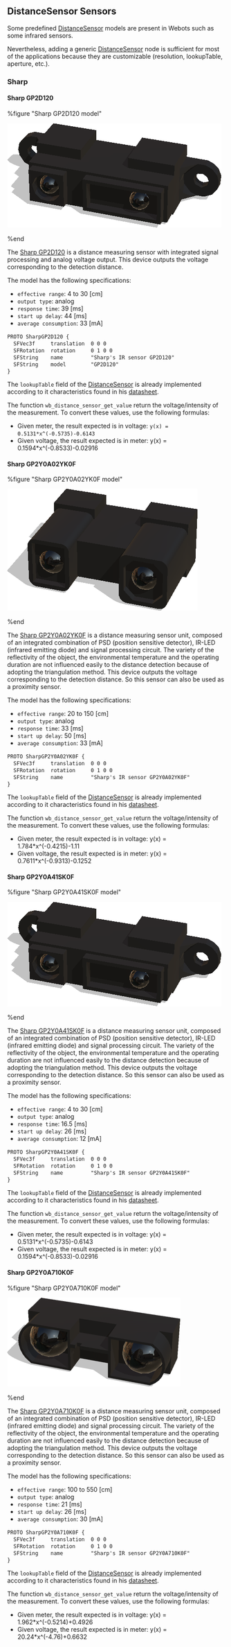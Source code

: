 ## DistanceSensor Sensors

Some predefined [DistanceSensor](../reference/distancesensor.md) models are present in Webots such as some infrared sensors.

Nevertheless, adding a generic [DistanceSensor](../reference/distancesensor.md) node is sufficient for most of the applications because they are customizable (resolution, lookupTable, aperture, etc.).

### Sharp

#### Sharp GP2D120

%figure "Sharp GP2D120 model"

![sharp_GP2D120.png](images/sensors/sharp_GP2D120.png)

%end

The [Sharp GP2D120](https://www.pololu.com/file/0J157/GP2D120-DATA-SHEET.pdf) is a distance measuring sensor with integrated signal processing and analog voltage output.
This device outputs the voltage corresponding to the detection distance.

The model has the following specifications:

- `effective range`: 4 to 30 [cm]
- `output type`: analog
- `response time`: 39 [ms]
- `start up delay`: 44 [ms]
- `average consumption`: 33 [mA]

```
PROTO SharpGP2D120 {
  SFVec3f     translation  0 0 0
  SFRotation  rotation     0 1 0 0
  SFString    name         "Sharp's IR sensor GP2D120"
  SFString    model        "GP2D120"
}
```

The `lookupTable` field of the [DistanceSensor](../reference/distancesensor.md) is already implemented according to it characteristics found in his [datasheet](https://www.pololu.com/file/0J157/GP2D120-DATA-SHEET.pdf).

The function `wb_distance_sensor_get_value` return the voltage/intensity of the measurement. To convert these values, use the following formulas:
- Given meter, the result expected is in voltage: `y(x) = 0.5131*x^(-0.5735)-0.6143`
- Given voltage, the result expected is in meter: y(x) = 0.1594*x^(-0.8533)-0.02916

#### Sharp GP2Y0A02YK0F

%figure "Sharp GP2Y0A02YK0F model"

![sharp_GP2Y0A02YK0F.png](images/sensors/sharp_GP2Y0A02YK0F.png)

%end

The [Sharp GP2Y0A02YK0F](https://global.sharp/products/device/lineup/data/pdf/datasheet/gp2y0a02yk_e.pdf) is a distance measuring sensor unit, composed of an integrated combination of PSD (position sensitive detector), IR-LED (infrared emitting diode) and signal processing circuit.
The variety of the reflectivity of the object, the environmental temperature and the operating duration are not influenced easily to the distance detection because of adopting the triangulation method.
This device outputs the voltage corresponding to the detection distance.
So this sensor can also be used as a proximity sensor.

The model has the following specifications:

- `effective range`: 20 to 150 [cm]
- `output type`: analog
- `response time`: 33 [ms]
- `start up delay`: 50 [ms]
- `average consumption`: 33 [mA]

```
PROTO SharpGP2Y0A02YK0F {
  SFVec3f     translation  0 0 0
  SFRotation  rotation     0 1 0 0
  SFString    name         "Sharp's IR sensor GP2Y0A02YK0F"
}
```

The `lookupTable` field of the [DistanceSensor](../reference/distancesensor.md) is already implemented according to it characteristics found in his [datasheet](https://global.sharp/products/device/lineup/data/pdf/datasheet/gp2y0a02yk_e.pdf).

The function `wb_distance_sensor_get_value` return the voltage/intensity of the measurement. To convert these values, use the following formulas:
- Given meter, the result expected is in voltage: y(x) = 1.784*x^(-0.4215)-1.11
- Given voltage, the result expected is in meter: y(x) = 0.7611*x^(-0.9313)-0.1252

#### Sharp GP2Y0A41SK0F

%figure "Sharp GP2Y0A41SK0F model"

![sharp_GP2Y0A41SK0F.png](images/sensors/sharp_GP2Y0A41SK0F.png)

%end

The [Sharp GP2Y0A41SK0F](https://global.sharp/products/device/lineup/data/pdf/datasheet/gp2y0a41sk_e.pdf) is a distance measuring sensor unit, composed of an integrated combination of PSD (position sensitive detector), IR-LED (infrared emitting diode) and signal processing circuit.
The variety of the reflectivity of the object, the environmental temperature and the operating duration are not influenced easily to the distance detection because of adopting the triangulation method.
This device outputs the voltage corresponding to the detection distance.
So this sensor can also be used as a proximity sensor.

The model has the following specifications:

- `effective range`: 4 to 30 [cm]
- `output type`: analog
- `response time`: 16.5 [ms]
- `start up delay`: 26 [ms]
- `average consumption`: 12 [mA]

```
PROTO SharpGP2Y0A41SK0F {
  SFVec3f     translation  0 0 0
  SFRotation  rotation     0 1 0 0
  SFString    name         "Sharp's IR sensor GP2Y0A41SK0F"
}
```
The `lookupTable` field of the [DistanceSensor](../reference/distancesensor.md) is already implemented according to it characteristics found in his [datasheet](https://global.sharp/products/device/lineup/data/pdf/datasheet/gp2y0a41sk_e.pdf).

The function `wb_distance_sensor_get_value` return the voltage/intensity of the measurement. To convert these values, use the following formulas:
- Given meter, the result expected is in voltage: y(x) = 0.5131*x^(-0.5735)-0.6143
- Given voltage, the result expected is in meter: y(x) = 0.1594*x^(-0.8533)-0.02916


#### Sharp GP2Y0A710K0F

%figure "Sharp GP2Y0A710K0F model"

![sharp_GP2Y0A710K0F.png](images/sensors/sharp_GP2Y0A710K0F.thumbnail.png)

%end

The [Sharp GP2Y0A710K0F](https://global.sharp/products/device/lineup/data/pdf/datasheet/gp2y0a710k_e.pdf) is a distance measuring sensor unit, composed of an integrated combination of PSD (position sensitive detector), IR-LED (infrared emitting diode) and signal processing circuit.
The variety of the reflectivity of the object, the environmental temperature and the operating duration are not influenced easily to the distance detection because of adopting the triangulation method.
This device outputs the voltage corresponding to the detection distance.
So this sensor can also be used as a proximity sensor.

The model has the following specifications:

- `effective range`: 100 to 550 [cm]
- `output type`: analog
- `response time`: 21 [ms]
- `start up delay`: 26 [ms]
- `average consumption`: 30 [mA]


```
PROTO SharpGP2Y0A710K0F {
  SFVec3f     translation  0 0 0
  SFRotation  rotation     0 1 0 0
  SFString    name         "Sharp's IR sensor GP2Y0A710K0F"
}
```
The `lookupTable` field of the [DistanceSensor](../reference/distancesensor.md) is already implemented according to it characteristics found in his [datasheet](https://global.sharp/products/device/lineup/data/pdf/datasheet/gp2y0a710k_e.pdf).

The function `wb_distance_sensor_get_value` return the voltage/intensity of the measurement. To convert these values, use the following formulas:
- Given meter, the result expected is in voltage: y(x) = 1.962*x^(-0.5214)+0.4926
- Given voltage, the result expected is in meter: y(x) = 20.24*x^(-4.76)+0.6632
